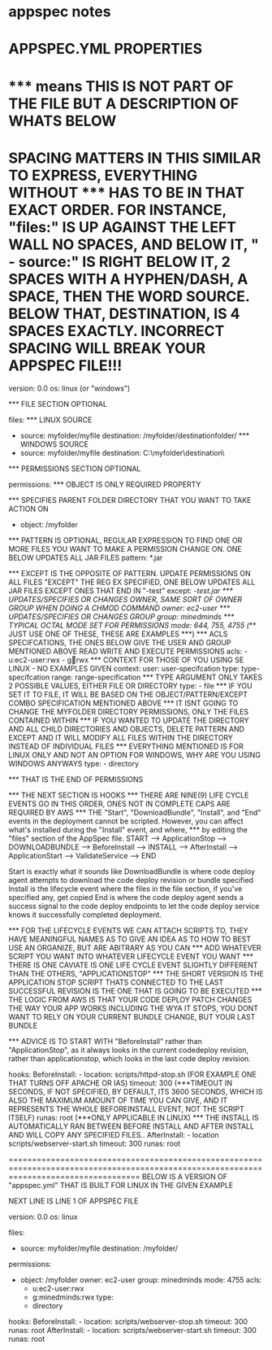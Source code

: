 # appspec notes

APPSPEC.YML PROPERTIES
==================================================================
*** means THIS IS NOT PART OF THE FILE BUT A DESCRIPTION OF WHATS BELOW
==================================================================
SPACING MATTERS IN THIS SIMILAR TO EXPRESS, EVERYTHING WITHOUT *** HAS TO BE IN THAT EXACT ORDER.  FOR INSTANCE, "files:" IS UP AGAINST THE LEFT WALL NO SPACES, AND BELOW IT, "  - source:" IS RIGHT BELOW IT, 2 SPACES WITH A HYPHEN/DASH, A SPACE, THEN THE WORD SOURCE.  BELOW THAT, DESTINATION, IS 4 SPACES EXACTLY.  INCORRECT SPACING WILL BREAK YOUR APPSPEC FILE!!!
==================================================================

version: 0.0
os: linux (or "windows")

*** FILE SECTION OPTIONAL

files:
*** LINUX SOURCE
  - source:  myfolder/myfile
    destination: /myfolder/destinationfolder/
*** WINDOWS SOURCE 
  - source: myfolder/myfile
    destination: C:\myfolder\destination\

*** PERMISSIONS SECTION OPTIONAL

permissions:
*** OBJECT IS ONLY REQUIRED PROPERTY

*** SPECIFIES PARENT FOLDER DIRECTORY THAT YOU WANT TO TAKE ACTION ON
  - object: /myfolder

*** PATTERN IS OPTIONAL, REGULAR EXPRESSION TO FIND ONE OR MORE FILES YOU WANT TO MAKE A PERMISSION CHANGE ON.  ONE BELOW UPDATES ALL JAR FILES
    pattern: *.jar

*** EXCEPT IS THE OPPOSITE OF PATTERN.  UPDATE PERMISSIONS ON ALL FILES "EXCEPT" THE REG EX SPECIFIED, ONE BELOW UPDATES ALL JAR FILES EXCEPT ONES THAT END IN "-test"
    except: *-test.jar
***  UPDATES/SPECIFIES OR CHANGES OWNER, SAME SORT OF OWNER GROUP WHEN DOING A CHMOD COMMAND
    owner: ec2-user
*** UPDATES/SPECIFIES OR CHANGES GROUP
    group: minedminds
*** TYPICAL OCTAL MODE SET FOR PERMISSIONS
    mode: 644, 755, 4755 (*** JUST USE ONE OF THESE, THESE ARE EXAMPLES ***)
*** ACLS SPECIFCATIONS, THE ONES BELOW GIVE THE USER AND GROUP MENTIONED ABOVE READ WRITE AND EXECUTE PERMISSIONS
    acls:
      - u:ec2-user:rwx
      - g:wheel:rwx
*** CONTEXT FOR THOSE OF YOU USING SE LINUX - NO EXAMPLES GIVEN
    context:
      user: user-specifcation
      type: type-specifcation
      range: range-specification
*** TYPE ARGUMENT ONLY TAKES 2 POSSIBLE VALUES, EITHER FILE OR DIRECTORY
    type: 
      - file
*** IF YOU SET IT TO FILE, IT WILL BE BASED ON THE OBJECT/PATTERN/EXCEPT COMBO SPECIFICATION MENTIONED ABOVE
*** IT ISNT GOING TO CHANGE THE MYFOLDER DIRECTORY PERMISSIONS, ONLY THE FILES CONTAINED WITHIN
*** IF YOU WANTED TO UPDATE THE DIRECTORY AND ALL CHILD DIRECTORIES AND OBJECTS, DELETE PATTERN AND EXCEPT AND IT WILL MODIFY ALL FILES WITHIN THE DIRECTORY INSTEAD OF INDIVIDUAL FILES
*** EVERYTHING MENTIONED IS FOR LINUX ONLY AND NOT AN OPTION FOR WINDOWS, WHY ARE YOU USING WINDOWS ANYWAYS
    type:
      - directory 

*** THAT IS THE END OF PERMISSIONS

*** THE NEXT SECTION IS HOOKS
*** THERE ARE NINE(9) LIFE CYCLE EVENTS GO IN THIS ORDER, ONES NOT IN COMPLETE CAPS ARE REQUIRED BY AWS
*** THE "Start", "DownloadBundle", "Install", and "End" events in the deployment cannot be scripted.  However, you can affect what's installed during the "Install" event, and where,
*** by editing the "files" section of the AppSpec file.
START --> ApplicationStop --> DOWNLOADBUNDLE --> BeforeInstall --> INSTALL --> AfterInstall --> ApplicationStart --> ValidateService --> END

Start is exactly what it sounds like
DownloadBundle is where code deploy agent attempts to download the code deploy revision or bundle specified
Install is the lifecycle event where the files in the file section, if you've specified any, get copied
End is where the code deploy agent sends a success signal to the code deploy endpoints to let the code deploy service knows it successfully completed deployment.

*** FOR THE LIFECYCLE EVENTS WE CAN ATTACH SCRIPTS TO, THEY HAVE MEANINGFUL NAMES AS TO GIVE AN IDEA AS TO HOW TO BEST USE AN ORGANIZE, BUT ARE ABITRARY AS YOU CAN
*** ADD WHATEVER SCRIPT YOU WANT INTO WHATEVER LIFECYCLE EVENT YOU WANT
*** THERE IS ONE CAVIATE IS ONE LIFE CYCLE EVENT SLIGHTLY DIFFERENT THAN THE OTHERS, "APPLICATIONSTOP"
*** THE SHORT VERSION IS THE APPLICATION STOP SCRIPT THATS CONNECTED TO THE LAST SUCCESSFUL REVISION IS THE ONE THAT IS GOING TO BE EXECUTED
*** THE LOGIC FROM AWS IS THAT YOUR CODE DEPLOY PATCH CHANGES THE WAY YOUR APP WORKS INCLUDING THE WYA IT STOPS, YOU DONT WANT TO RELY ON YOUR CURRENT BUNDLE CHANGE, BUT YOUR LAST BUNDLE

*** ADVICE IS TO START WITH "BeforeInstall" rather than "ApplicationStop", as it always looks in the current codedeploy revision, rather than applicationstop, which looks in the last code deploy revision.

hooks:
  BeforeInstall:
    - location: scripts/httpd-stop.sh (FOR EXAMPLE ONE THAT TURNS OFF APACHE OR IAS)
      timeout: 300  (***TIMEOUT IN SECONDS, IF NOT SPECIFIED, BY DEFAULT, ITS 3600 SECONDS, WHICH IS ALSO THE MAXIMUM AMOUNT OF TIME YOU CAN GIVE, AND IT REPRESENTS THE WHOLE BEFOREINSTALL EVENT, NOT THE SCRIPT ITSELF)
      runas: root (***ONLY APPLICABLE IN LINUX)
*** THE INSTALL IS AUTOMATICALLY RAN BETWEEN BEFORE INSTALL AND AFTER INSTALL AND WILL COPY ANY SPECIFIED FILES..
  AfterInstall:
    - location scripts/webserver-start.sh
      timeout: 300
      runas: root

========================================================================================================================================
BELOW IS A VERSION OF "appspec.yml" THAT IS BUILT FOR LINUX IN THE GIVEN EXAMPLE

NEXT LINE IS LINE 1 OF APPSPEC FILE

version: 0.0
os: linux

files:
  - source: myfolder/myfile
    destination: /myfolder/

permissions:
  - object: /myfolder
    owner: ec2-user
    group: minedminds
    mode: 4755
    acls:
      - u:ec2-user:rwx
      - g:minedminds:rwx
    type:
      - directory

hooks:
  BeforeInstall:
    - location: scripts/webserver-stop.sh
      timeout: 300
      runas: root
  AfterInstall:
    - location: scripts/webserver-start.sh
      timeout: 300
      runas: root



